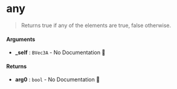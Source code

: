 # any

>  Returns true if any of the elements are true, false otherwise.

#### Arguments

- **\_self** : `BVec3A` \- No Documentation 🚧

#### Returns

- **arg0** : `bool` \- No Documentation 🚧
